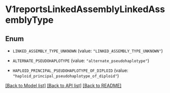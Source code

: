 # V1reportsLinkedAssemblyLinkedAssemblyType

## Enum


* `LINKED_ASSEMBLY_TYPE_UNKNOWN` (value: `"LINKED_ASSEMBLY_TYPE_UNKNOWN"`)

* `ALTERNATE_PSEUDOHAPLOTYPE` (value: `"alternate_pseudohaplotype"`)

* `HAPLOID_PRINCIPAL_PSEUDOHAPLOTYPE_OF_DIPLOID` (value: `"haploid_principal_pseudohaplotype_of_diploid"`)


[[Back to Model list]](../README.md#documentation-for-models) [[Back to API list]](../README.md#documentation-for-api-endpoints) [[Back to README]](../README.md)


